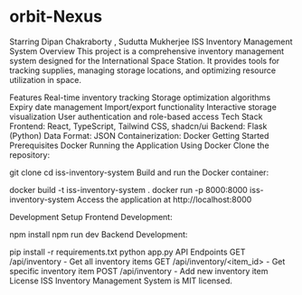# orbit-Nexus
Starring Dipan Chakraborty , Sudutta Mukherjee
ISS Inventory Management System
Overview
This project is a comprehensive inventory management system designed for the International Space Station. It provides tools for tracking supplies, managing storage locations, and optimizing resource utilization in space.

Features
Real-time inventory tracking
Storage optimization algorithms
Expiry date management
Import/export functionality
Interactive storage visualization
User authentication and role-based access
Tech Stack
Frontend: React, TypeScript, Tailwind CSS, shadcn/ui
Backend: Flask (Python)
Data Format: JSON
Containerization: Docker
Getting Started
Prerequisites
Docker
Running the Application
Using Docker
Clone the repository:

git clone <repository-url>
cd iss-inventory-system
Build and run the Docker container:

docker build -t iss-inventory-system .
docker run -p 8000:8000 iss-inventory-system
Access the application at http://localhost:8000

Development Setup
Frontend Development:

npm install
npm run dev
Backend Development:

pip install -r requirements.txt
python app.py
API Endpoints
GET /api/inventory - Get all inventory items
GET /api/inventory/<item_id> - Get specific inventory item
POST /api/inventory - Add new inventory item
License
ISS Inventory Management System is MIT licensed.
